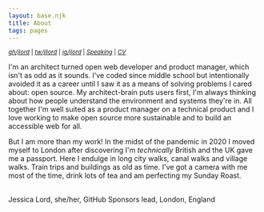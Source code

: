 ```yaml
---
layout: base.njk
title: About
tags: pages
---
```


<small><em>[gh/jlord](https://github.com/jlord)</em> | <em>[tw/jllord](https://twitter.com/jllord)</em> | <em>[ig/jlord](https://instagram.com/jlord)</em> | <em>[Speaking](/speaking)</em> | <em>[CV](https://read.cv/jlord)</em></small>
<!-- TODO: You need a photo, rename page your name -->
<span class="mega-text">
I'm an architect turned open web developer and product manager, which isn't as odd as it sounds. I've coded since middle school but intentionally avoided it as a career until I saw it as a means of solving problems I cared about: open source. My architect-brain puts users first, I'm always thinking about how people understand the environment and systems they're in. All together I'm well suited as a product manager on a technical product and I love working to make open source more sustainable and to build an accessible web for all.  
</span>

<p>But I am more than my work! In the midst of the pandemic in 2020 I moved myself to London after discovering I'm <em>technically</em> British and the UK gave me a passport. Here I endulge in long city walks, canal walks and village walks. Train trips and buildings as old as time. I've got a camera with me most of the time, drink lots of tea and am perfecting my Sunday Roast. </p>
<br><span class="meta-text">
Jessica Lord, she/her, GitHub Sponsors lead, London, England
</span>
<!-- I lead [GitHub Sponsors](https://github.com/sponsors). I hail from the geographic center of the state of Georgia and reside in London, England.  -->

<!-- I'm a backend engineer at [Splice](https://splice.com). Before that I worked on a bunch of things at [GitHub](https://github.com), last was starting the [Electron](https://electronjs.org) team. The year that changed everything was being a [Code for America](https://www.codeforamerica.org) fellow in 2012.

I did the fellowship after working at the City of Boston's Urban Design Technology group and an architecture firm. Before that I was in college, Georgia Tech, graduating with an architecture degree. Before all that I was an awkward teen in Middle Georgia and a baby!

I champion open knowledge, documentation, and kindness. Also: [open source is a privilege](/blog/osos-talk.html). Selected side projects are on my [work](/work.html) page. -->

<!-- TODO: Auto add anchors to headers -->
<!-- ## <span id="speaking">Speaking</span> -->
<!-- TODO: If no url, skip, or go add missing urls -->
<!-- {% for event in events %}
- [{{ event.title }}]({{ event.url }}) <span class="meta-text">{{ event.details }}</span>
{%- endfor %} -->
